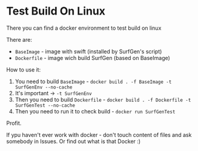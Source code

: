 # Test Build On Linux

There you can find a docker environment to test build on linux

There are:
- `BaseImage` - image with swift (installed by SurfGen's script)
- `Dockerfile` - image wich build SurfGen (based on BaseImage)

How to use it:
1. You need to build `BaseImage` - `docker build . -f BaseImage -t SurfGenEnv --no-cache`
2. It's important -> `-t SurfGenEnv` 
3. Then you need to build `Dockerfile` - `docker build . -f Dockerfile -t SurfGenTest --no-cache`
4. Then you need to run it to check build - `docker run SurfGenTest`

Profit.

If ypu haven't ever work with docker - don't touch content of files and ask somebody in Issues. Or find out what is that Docker :)